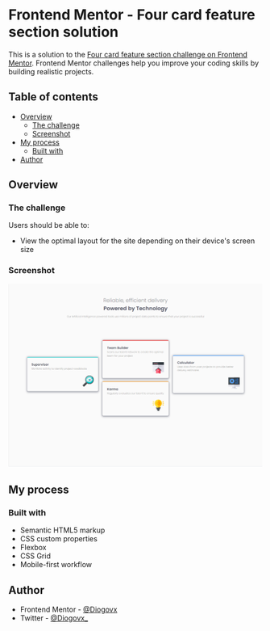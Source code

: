 # Frontend Mentor - Four card feature section solution

This is a solution to the [Four card feature section challenge on Frontend Mentor](https://www.frontendmentor.io/challenges/four-card-feature-section-weK1eFYK). Frontend Mentor challenges help you improve your coding skills by building realistic projects. 

## Table of contents

- [Overview](#overview)
  - [The challenge](#the-challenge)
  - [Screenshot](#screenshot)
- [My process](#my-process)
  - [Built with](#built-with)
- [Author](#author)


## Overview

### The challenge

Users should be able to:

- View the optimal layout for the site depending on their device's screen size

### Screenshot

![](./images/Screenshot.png)

## My process

### Built with

- Semantic HTML5 markup
- CSS custom properties
- Flexbox
- CSS Grid
- Mobile-first workflow


## Author

- Frontend Mentor - [@Diogovx](https://www.frontendmentor.io/profile/Diogovx)
- Twitter - [@Diogovx_](https://www.twitter.com/Diogovx_)


